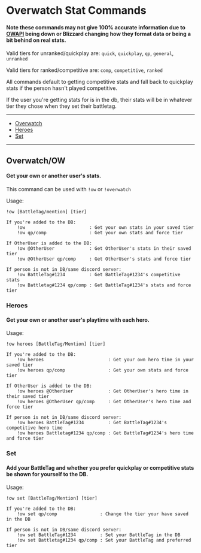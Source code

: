 # Overwatch Stat Commands

#### Note these commands may not give 100% accurate information due to [OWAPI](https://github.com/SunDwarf/OWAPI) being down or Blizzard changing how they format data or being a bit behind on real stats.

Valid tiers for unranked/quickplay are: `quick`, `quickplay`, `qp`, `general`, `unranked`

Valid tiers for ranked/competitive are: `comp`, `competitive`, `ranked`

All commands default to getting competitive stats and fall back to quickplay stats if the person hasn't played competitive.

If the user you're getting stats for is in the db, their stats will be in whatever tier they chose when they set their battletag.

---

* [Overwatch](#overwatchow)
* [Heroes](#heroes)
* [Set](#set)

---

## Overwatch/OW
#### Get your own or another user's stats.
This command can be used with `!ow` or `!overwatch`

Usage:

    !ow [BattleTag/mention] [tier]

    If you're added to the DB:
        !ow                        : Get your own stats in your saved tier
        !ow qp/comp                : Get your own stats and force tier

    If OtherUser is added to the DB:
        !ow @OtherUser             : Get OtherUser's stats in their saved tier
        !ow @OtherUser qp/comp     : Get OtherUser's stats and force tier

    If person is not in DB/same discord server:
        !ow BattleTag#1234         : Get BattleTag#1234's competitive stats
        !ow Battletag#1234 qp/comp : Get BattleTag#1234's stats and force tier

### Heroes
#### Get your own or another user's playtime with each hero.
Usage:

    !ow heroes [BattleTag/Mention] [tier]

    If you're added to the DB:
        !ow heroes                        : Get your own hero time in your saved tier
        !ow heroes qp/comp                : Get your own stats and force tier

    If OtherUser is added to the DB:
        !ow heroes @OtherUser             : Get OtherUser's hero time in their saved tier
        !ow heroes @OtherUser qp/comp     : Get OtherUser's hero time and force tier

    If person is not in DB/same discord server:
        !ow heroes BattleTag#1234         : Get BattleTag#1234's competitive hero time
        !ow heroes Battletag#1234 qp/comp : Get BattleTag#1234's hero time and force tier

### Set
#### Add your BattleTag and whether you prefer quickplay or competitive stats be shown for yourself to the DB.
Usage:

    !ow set [BattleTag/Mention] [tier]

    If you're added to the DB:
        !ow set qp/comp                : Change the tier your have saved in the DB

    If person is not in DB/same discord server:
        !ow set BattleTag#1234         : Set your BattleTag in the DB
        !ow set Battletag#1234 qp/comp : Set your BattleTag and preferred tier
